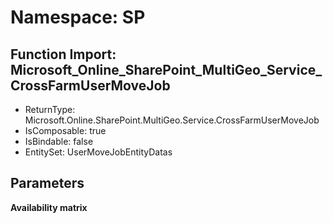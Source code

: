 # Namespace: SP

## Function Import: Microsoft_Online_SharePoint_MultiGeo_Service_CrossFarmUserMoveJob

- ReturnType: Microsoft.Online.SharePoint.MultiGeo.Service.CrossFarmUserMoveJob
- IsComposable: true
- IsBindable: false
- EntitySet: UserMoveJobEntityDatas

## Parameters

**Availability matrix**

